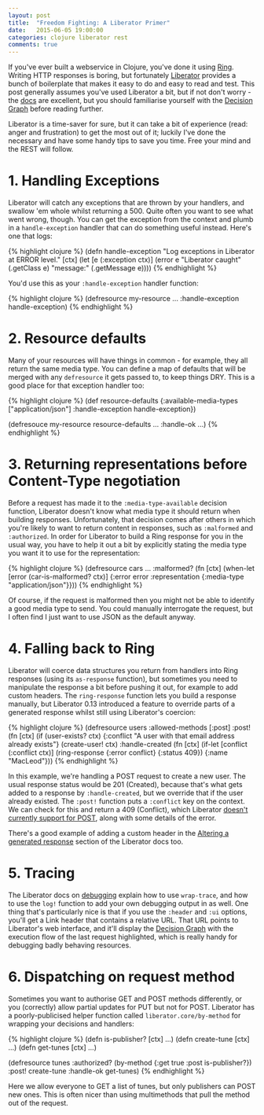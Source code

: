 ```yaml
---
layout: post
title:  "Freedom Fighting: A Liberator Primer"
date:   2015-06-05 19:00:00
categories: clojure liberator rest
comments: true
---
```


If you've ever built a webservice in Clojure, you've done it using [Ring](https://github.com/ring-clojure/ring). Writing HTTP responses is boring, but fortunately [Liberator](https://clojure-liberator.github.io/liberator/) provides a bunch of boilerplate that makes it easy to do and easy to read and test. This post generally assumes you've used Liberator a bit, but if not don't worry - the [docs](https://clojure-liberator.github.io/liberator/tutorial/) are excellent, but you should familiarise yourself with the [Decision Graph](https://clojure-liberator.github.io/liberator/tutorial/decision-graph.html) before reading further.

Liberator is a time-saver for sure, but it can take a  bit of experience (read: anger and frustration) to get the most out of it; luckily I've done the necessary and have some handy tips to save you time.  Free your mind and the REST will follow.


# 1. Handling Exceptions

Liberator will catch any exceptions that are thrown by your handlers, and swallow 'em whole whilst returning a 500. Quite often you want to see what went wrong, though.  You can get the exception from the context and plumb in a `handle-exception` handler that can do something useful instead.  Here's one that logs:

{% highlight clojure %}
(defn handle-exception
  "Log exceptions in Liberator at ERROR level."
  [ctx]
  (let [e (:exception ctx)]
    (error e "Liberator caught" (.getClass e) "message:" (.getMessage e))))
{% endhighlight %}

You'd use this as your `:handle-exception` handler function:

{% highlight clojure %}
(defresource my-resource
  ...
  :handle-exception handle-exception)
{% endhighlight %}


# 2. Resource defaults

Many of your resources will have things in common - for example, they all return the same media type.  You can define a map of defaults that will be merged with any `defresource` it gets passed to, to keep things DRY.   This is a good place for that exception handler too:

{% highlight clojure %}
(def resource-defaults
  {:available-media-types ["application/json"]
   :handle-exception      handle-exception})
   
(defresouce my-resource resource-defaults
  ...
  :handle-ok ...)
{% endhighlight %}


# 3. Returning representations before Content-Type negotiation

Before a request has made it to the `:media-type-available` decision function, Liberator doesn't know what media type it should return when building responses.  Unfortunately, that decision comes after others in which you're likely to want to return content in responses, such as `:malformed` and `:authorized`.  In order for Liberator to build a Ring response for you in the usual way, you have to help it out a bit by explicitly stating the media type you want it to use for the representation:

{% highlight clojure %}
(defresource cars
  ...
  :malformed? (fn [ctx] (when-let [error (car-is-malformed? ctx)]
                          {:error          error 
                           :representation {:media-type "application/json"}}))
{% endhighlight %}

Of course, if the request is malformed then you might not be able to identify a good media type to send. You could manually interrogate the request, but I often find I just want to use JSON as the default anyway.


# 4. Falling back to Ring
 
Liberator will coerce data structures you return from handlers into Ring responses (using its `as-response` function), but sometimes you need to manipulate the response a bit before pushing it out, for example to add custom headers.  The `ring-response` function lets you build a response manually, but Liberator 0.13 introduced a feature to override parts of a generated response whilst still using Liberator's coercion:

{% highlight clojure %}
(defresource users
  :allowed-methods [:post]
  :post! (fn [ctx]
           (if (user-exists? ctx)
             {:conflict "A user with that email address already exists"}
             (create-user! ctx)
  :handle-created (fn [ctx]
                    (if-let [conflict (:conflict ctx)]
                      (ring-response {:error conflict} {:status 409})
                      {:name "MacLeod"}))
{% endhighlight %}

In this example, we're handling a POST request to create a new user.  The usual response status would be 201 (Created), because that's what gets added to a response by `:handle-created`, but we override that if the user already existed. The `:post!` function puts a `:conflict` key on the context. We can check for this and return a 409 (Conflict), which Liberator [doesn't currently support for POST](https://github.com/clojure-liberator/liberator/issues/107), along with some details of the error.

There's a good example of adding a custom header in the [Altering a generated response](https://clojure-liberator.github.io/liberator/doc/representations.html) section of the Liberator docs too.


# 5. Tracing

The Liberator docs on [debugging](https://clojure-liberator.github.io/liberator/doc/debugging.html) explain how to use `wrap-trace`, and how to use the `log!` function to add your own debugging output in as well.  One thing that's particularly nice is that if you use the `:header` and `:ui` options, you'll get a Link header that contains a relative URL.  That URL points to Liberator's web interface, and it'll display the [Decision Graph](https://clojure-liberator.github.io/liberator/tutorial/decision-graph.html) with the execution flow of the last request highlighted, which is really handy for debugging badly behaving resources.


# 6. Dispatching on request method

Sometimes you want to authorise GET and POST methods differently, or you (correctly) allow partial updates for PUT but not for POST.  Liberator has a poorly-publicised helper function called `liberator.core/by-method` for wrapping your decisions and handlers:

{% highlight clojure %}
(defn is-publisher? [ctx] ...)
(defn create-tune [ctx] ...)
(defn get-tunes [ctx] ...)

(defresource tunes
  :authorized? (by-method {:get  true
                           :post is-publisher?})
  :post! create-tune
  :handle-ok get-tunes)
{% endhighlight %}

Here we allow everyone to GET a list of tunes, but only publishers can POST new ones.  This is often nicer than using multimethods that pull the method out of the request.
